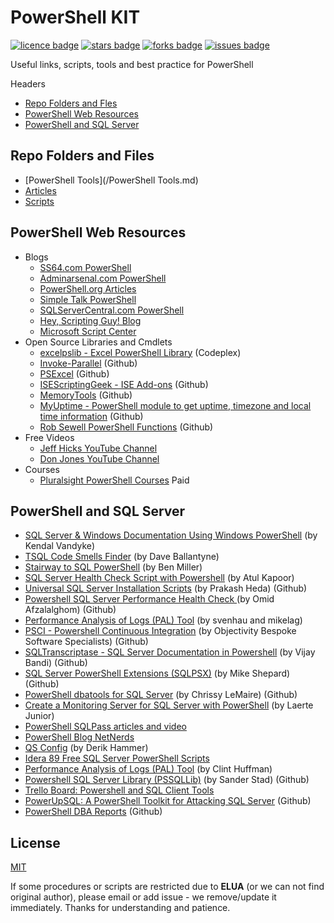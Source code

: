# PowerShell KIT
[![licence badge]][licence]
[![stars badge]][stars]
[![forks badge]][forks]
[![issues badge]][issues]

Useful links, scripts, tools and best practice for PowerShell


Headers
 - [Repo Folders and Fles](#repo-folders-and-files)
 - [PowerShell Web Resources](PowerShell-web-resources)
 - [PowerShell and SQL Server](powershell-and-sql-server)

## Repo Folders and Files
 - [PowerShell Tools](/PowerShell Tools.md)
 - [Articles](/Articles)
 - [Scripts](/Scripts)


## PowerShell Web Resources
 - Blogs
   - [SS64.com PowerShell](www.ss64.com/ps/)
   - [Adminarsenal.com PowerShell](http://www.adminarsenal.com/admin-arsenal-blog/category/powershell/)
   - [PowerShell.org Articles](https://powershell.org/articles/)
   - [Simple Talk PowerShell](https://www.simple-talk.com/sysadmin/powershell/)
   - [SQLServerCentral.com PowerShell](http://www.sqlservercentral.com/Tags/powershell/)
   - [Hey, Scripting Guy! Blog](https://blogs.technet.microsoft.com/heyscriptingguy/)
   - [Microsoft Script Center](https://technet.microsoft.com/en-us/scriptcenter)
 - Open Source Libraries and Cmdlets
   - [excelpslib - Excel PowerShell Library](http://excelpslib.codeplex.com/) (Codeplex)
   - [Invoke-Parallel](https://github.com/RamblingCookieMonster/Invoke-Parallel) (Github)
   - [PSExcel](https://github.com/RamblingCookieMonster/PSExcel) (Github)
   - [ISEScriptingGeek - ISE Add-ons](https://github.com/jdhitsolutions/ISEScriptingGeek) (Github)
   - [MemoryTools](https://github.com/jdhitsolutions/MemoryTools) (Github)
   - [MyUptime - PowerShell module to get uptime, timezone and local time information](https://github.com/jdhitsolutions/MyUptime) (Github)
   - [Rob Sewell PowerShell Functions](https://github.com/SQLDBAWithABeard/Functions) (Github)
 - Free Videos
   - [Jeff Hicks YouTube Channel](http://www.youtube.com/user/jdhitsolutions/videos)
   - [Don Jones YouTube Channel](http://www.youtube.com/user/powershelldon)
 - Courses
   - [Pluralsight PowerShell Courses](https://www.pluralsight.com/search?q=powershell&categories=all) Paid
   


## PowerShell and SQL Server
 - [SQL Server & Windows Documentation Using Windows PowerShell](https://sqlpowerdoc.codeplex.com/) (by Kendal Vandyke)
 - [TSQL Code Smells Finder](https://tsqlsmells.codeplex.com/) (by Dave Ballantyne)
 - [Stairway to SQL PowerShell](http://www.sqlservercentral.com/stairway/91327/) (by Ben Miller)
 - [SQL Server Health Check Script with Powershell](http://www.codeproject.com/Tips/848661/SQL-Server-Health-Check-Script-with-Powershell) (by Atul Kapoor)
 - [Universal SQL Server Installation Scripts](https://github.com/ktaranov/Universal-SQL-Installation-Scripts) (by Prakash Heda)  (Github)
 - [Powershell SQL Server Performance Health Check ](https://github.com/SpeedySQL/HealthCheck) (by Omid Afzalalghom) (Github)
 - [Performance Analysis of Logs (PAL) Tool](http://pal.codeplex.com/) (by svenhau and mikelag)
 - [PSCI - Powershell Continuous Integration](https://github.com/ObjectivityBSS/PSCI) (by Objectivity Bespoke Software Specialists) (Github)
 - [SQLTranscriptase - SQL Server Documentation in Powershell](https://github.com/vijaybandi/SQLTranscriptase) (by Vijay Bandi) (Github)
 - [SQL Server PowerShell Extensions (SQLPSX)](https://github.com/MikeShepard/SQLPSX) (by Mike Shepard) (Github)
 - [PowerShell dbatools for SQL Server](https://github.com/ctrlbold/dbatools) (by Chrissy LeMaire) (Github)
 - [Create a Monitoring Server for SQL Server with PowerShell](https://www.simple-talk.com/sql/database-administration/create-a-monitoring-server-for-sql-server-with-powershell/) (by Laerte Junior)
 - [PowerShell SQLPass articles and video](http://powershell.sqlpass.org/default.aspx)
 - [PowerShell Blog NetNerds](https://blog.netnerds.net/)
 - [QS Config](http://www.sqlhammer.com/qs-config/) (by Derik Hammer)
 - [Idera 89 Free SQL Server PowerShell Scripts](https://www.idera.com/productssolutions/freetools/sqlpowershellscripts)
 - [Performance Analysis of Logs (PAL) Tool](https://pal.codeplex.com/) (by Clint Huffman)
 - [Powershell SQL Server Library (PSSQLLib)](https://github.com/sanderstad/PSSQLLib) (by Sander Stad) (Github)
 - [Trello Board: Powershell and SQL Client Tools](https://trello.com/b/NEerYXUU/powershell-sql-client-tools-sqlps-ssms)
 - [PowerUpSQL: A PowerShell Toolkit for Attacking SQL Server](https://github.com/NetSPI/PowerUpSQL) (Github)
 - [PowerShell DBA Reports](https://github.com/SQLDBAWithABeard/dbareports) (Github)


## License
[MIT](/LICENSE.md)

If some procedures or scripts are restricted due to **ELUA** (or we can not find original author), please email or add issue - we remove/update it immediately.
Thanks for understanding and patience.


[licence badge]:https://img.shields.io/badge/license-MIT-blue.svg
[stars badge]:https://img.shields.io/github/stars/ktaranov/PowerShell-kit.svg
[forks badge]:https://img.shields.io/github/forks/ktaranov/PowerShell-kit.svg
[issues badge]:https://img.shields.io/github/issues/ktaranov/PowerShell-kit.svg

[licence]:https://github.com/ktaranov/PowerShell-kit/blob/master/LICENSE.md
[stars]:https://github.com/ktaranov/PowerShell-kit/stargazers
[forks]:https://github.com/ktaranov/PowerShell-kit/network
[issues]:https://github.com/ktaranov/PowerShell-kit/issues
